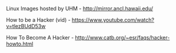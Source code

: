 Linux Images hosted by UHM - http://mirror.ancl.hawaii.edu/

How to be a Hacker (vid) - https://www.youtube.com/watch?v=tlezBUdD53w

How To Become A Hacker - http://www.catb.org/~esr/faqs/hacker-howto.html
